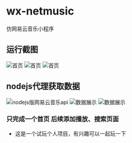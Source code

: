 # wx-netmusic
仿网易云音乐小程序

## 运行截图
![首页](http://ojekk8779.bkt.clouddn.com/Kapture%202017-09-24%20at%2011.52.05.gif)
![首页](http://ojekk8779.bkt.clouddn.com/Kapture%202017-09-24%20at%2011.52.43.gif)
![首页](http://ojekk8779.bkt.clouddn.com/Kapture%202017-09-24%20at%2011.53.31.gif)

## nodejs代理获取数据
![nodejs版网易云音乐api](http://ojekk8779.bkt.clouddn.com/FireShot%20Capture%2028%20-%20NeteaseCloudMusicApi%20-%20_%20-%20https___binaryify.github.io_NeteaseCloudMusicApi_%23_.png)
![数据展示](http://ojekk8779.bkt.clouddn.com/FireShot%20Capture%2026%20-%20%20-%20http___localhost_3002_v1_banner_cookie=.png)
![数据展示](http://ojekk8779.bkt.clouddn.com/FireShot%20Capture%2027%20-%20%20-%20http___localhost_3002_v1_personalized_newsong_cookie=.png)

### 只完成一个首页 后续添加播放、搜索页面
-  这是一个试玩个人项目，有兴趣可以一起玩一下
